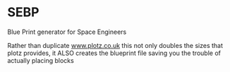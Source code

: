 # SEBP
Blue Print generator for Space Engineers

Rather than duplicate www.plotz.co.uk this not only doubles the sizes that plotz provides, it 
ALSO creates the blueprint file saving you the trouble of actually placing blocks
